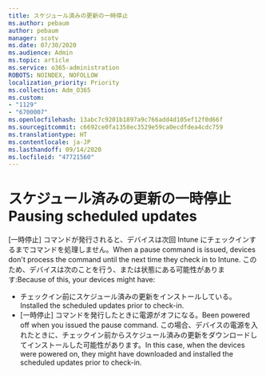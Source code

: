 ```yaml
---
title: スケジュール済みの更新の一時停止
ms.author: pebaum
author: pebaum
manager: scotv
ms.date: 07/30/2020
ms.audience: Admin
ms.topic: article
ms.service: o365-administration
ROBOTS: NOINDEX, NOFOLLOW
localization_priority: Priority
ms.collection: Adm_O365
ms.custom:
- "1129"
- "6700007"
ms.openlocfilehash: 13abc7c9201b1897a9c766add4d105ef12f0d66f
ms.sourcegitcommit: c6692ce0fa1358ec3529e59ca0ecdfdea4cdc759
ms.translationtype: HT
ms.contentlocale: ja-JP
ms.lasthandoff: 09/14/2020
ms.locfileid: "47721560"
---
```

# <a name="pausing-scheduled-updates"></a><span data-ttu-id="55a50-102">スケジュール済みの更新の一時停止</span><span class="sxs-lookup"><span data-stu-id="55a50-102">Pausing scheduled updates</span></span>

<span data-ttu-id="55a50-103">[一時停止] コマンドが発行されると、デバイスは次回 Intune にチェックインするまでコマンドを処理しません。</span><span class="sxs-lookup"><span data-stu-id="55a50-103">When a pause command is issued, devices don't process the command until the next time they check in to Intune.</span></span> <span data-ttu-id="55a50-104">このため、デバイスは次のことを行う、または状態にある可能性があります:</span><span class="sxs-lookup"><span data-stu-id="55a50-104">Because of this, your devices might have:</span></span>

- <span data-ttu-id="55a50-105">チェックイン前にスケジュール済みの更新をインストールしている。</span><span class="sxs-lookup"><span data-stu-id="55a50-105">Installed the scheduled updates prior to check-in.</span></span>
- <span data-ttu-id="55a50-106">[一時停止] コマンドを発行したときに電源がオフになる。</span><span class="sxs-lookup"><span data-stu-id="55a50-106">Been powered off when you issued the pause command.</span></span> <span data-ttu-id="55a50-107">この場合、デバイスの電源を入れたときに、チェックイン前からスケジュール済みの更新をダウンロードしてインストールした可能性があります。</span><span class="sxs-lookup"><span data-stu-id="55a50-107">In this case, when the devices were powered on, they might have downloaded and installed the scheduled updates prior to check-in.</span></span>